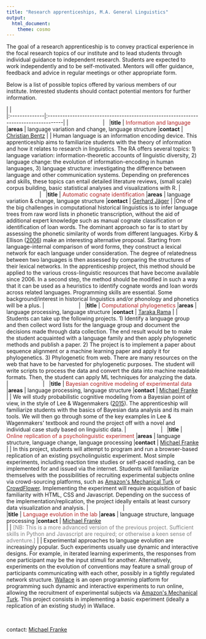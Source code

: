 ```yaml
---
title: "Research apprenticeships, M.A. General Linguistics"
output:
  html_document:
    theme: cosmo
---
```


The goal of a research apprenticeship is to convey practical experience in the focal research topics of our institute and to lead students through individual guidance to independent research. Students are expected to work independently and to be self-motivated. Mentors will offer guidance, feedback and advice in regular meetings or other appropriate form. 

Below is a list of possible topics offered by various members of our institute. Interested students should contact potential mentors for further information.


|    |     
|:--------------|:------------------------------------------------------------------------------------|
| <span style = "color:white"> contactation </span>
   | &nbsp;
|**title** | <span style = "color:firebrick">Information and language</span>
|**areas** | language variation and change, language structure
|**contact**  | [Christian Bentz](http://www.christianbentz.de/)
|   | Human language is an information encoding device. This apprenticeship aims to familiarize students with the theory of information and how it relates to research in linguistics. The RA offers several topics: 1) language variation: information-theoretic accounts of linguistic diversity, 2) language change: the evolution of information-encoding in human languages, 3) language structure: investigating the difference between language and other communication systems. Depending on preferences and skills, these topics can entail detailed literature reviews, (small scale) corpus building, basic statistical analyses and visualizations with R.
| <span style = "color:white"> contactation </span>
   | &nbsp;
|**title** | <span style = "color:firebrick">Automatic cognate identification</span>
|**areas** | language variation & change, language structure
|**contact**  | [Gerhard Jäger](http://www.sfs.uni-tuebingen.de/~gjaeger/)
|   |One of the big challenges in computational historical linguistics is to infer language trees from raw word lists in phonetic transcription, without the aid of additional expert knowledge such as manual cognate classification or identification of loan words. The dominant approach so far is to start by assessing the phonetic similarity of words from different languages. Kirby & Ellison ([2006](http://dl.acm.org/citation.cfm?id=1220210)) make an interesting alternative proposal. Starting from language-internal comparison of word forms, they construct a lexical network for each language under consideration. The degree of relatedness between two languages is then assessed by comparing the structures of their lexical networks. In the apprenticeship project, this method should be applied to the various cross-linguistic resources that have become available since 2006. In a second step, the method should be modified in such a way that it can be used as a heuristics to identify cognate words and loan words across related languages. Programming skills are essential. Some background/interest in historical linguistics and/or phonology and phonetics will be a plus.
| <span style = "color:white"> contactation </span>
   | &nbsp;
|**title** | <span style = "color:firebrick">Computational phylogenetics</span>
|**areas** | language processing, language structure
|**contact**  | [Taraka Rama](taraka-rama.kasicheyanula@uni-tuebingen.de)
|   | Students can take up the following projects. 1) Identify a language group and then collect word lists for the language group and document the decisions made through data collection. The end result would be to make the student acquainted with a language family and then apply phylogenetic methods and publish a paper. 2) The project is to implement a paper about sequence alignment or a machine learning paper and apply it for phylogenetics. 3) Phylogenetic from web. There are many resources on the web that have to be harvested for phylogenetic purposes. The student will write scripts to process the data and convert the data into machine readable formats. Then, the student can apply ML techniques for analyzing the data.
| <span style = "color:white"> contactation </span>
   | &nbsp;
|**title** | <span style = "color:firebrick">Bayesian cognitive modeling of experimental data</span>
|**areas** | language processing, language structure
|**contact**  | [Michael Franke](http://www.sfs.uni-tuebingen.de/~mfranke/)  
|   | We will study probabilistic cognitive modeling from a Bayesian point of view, in the style of Lee & Wagenmakers ([2015](https://bayesmodels.com/)). The apprenticeship will familiarize students with the basics of Bayesian data analysis and its main tools. We will then go through some of the key examples in Lee & Wagenmakers' textbook and round the project off with a novel and individual case study based on linguistic data.
| <span style = "color:white"> contactation </span>
   | &nbsp;
|**title** | <span style = "color:firebrick">Online replication of a psycholinguistic experiment</span>
|**areas** | language structure, language change, language processing
|**contact** | [Michael Franke](http://www.sfs.uni-tuebingen.de/~mfranke/)  
|   | In this project, students will attempt to program and run a browser-based replication of an existing psycholinguistic experiment. Most simple experiments, including reaction time studies or self-paced reading, can be implemented for and issued via the internet. Students will familiarize themselves with the possibilities of recruiting experimental subjects online via crowd-sourcing platforms, such as [Amazon's Mechanical Turk](https://en.wikipedia.org/wiki/Amazon_Mechanical_Turk) or [CrowdFlower](https://www.crowdflower.com/). Implementing the experiment will require acquisition of basic familiarity with HTML, CSS and Javascript. Depending on the success of the implementation/replication, the project ideally entails at least cursory data visualization and analysis.
| <span style = "color:white"> contactation </span>
   | &nbsp;   
|**title** | <span style = "color:firebrick">Language evolution in the lab</span>
|**areas** | language structure, language processing
|**contact** | [Michael Franke](http://www.sfs.uni-tuebingen.de/~mfranke/)  
|   | <span style = "color:gray">[NB: This is a more advanced version of the previous project. Sufficient skills in Python and Javascript are required; or otherwise a keen sense of adventure.]</span>
|   | Experimental approaches to language evolution are increasingly popular. Such experiments usually use dynamic and interactive designs. For example, in iterated learning experiments, the responses from one participant may be the input stimuli for another. Alternatively, experiments on the evolution of conventions may feature a small group of participants communicating with each other, possibly in a tightly regulated network structure. [Wallace](http://wallace.readthedocs.io/en/latest/) is an open programming platform for programming such dynamic and interactive experiments to run online, allowing the recruitment of experimental subjects via [Amazon's Mechanical Turk](https://en.wikipedia.org/wiki/Amazon_Mechanical_Turk). This project consists in implementing a basic experiment (ideally a replication of an existing study) in Wallace. 


<span style = "color:white"> &nbsp; </span>
<span style = "color:white"> &nbsp; </span>
<span style = "color:white"> &nbsp; </span>
<span style = "color:white"> &nbsp; </span>



contact: [Michael Franke](mailto:mchfranke@gmail.com)


